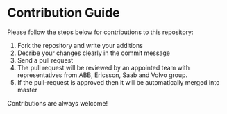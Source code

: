 # Contribution Guide

Please follow the steps below for contributions to this repository:

1. Fork the repository and write your additions
1. Decribe your changes clearly in the commit message
1. Send a pull request
1. The pull request will be reviewed by an appointed team with representatives from ABB, Ericsson, Saab and Volvo group.
1. If the pull-request is approved then it will be automatically merged into master

Contributions are always welcome!
